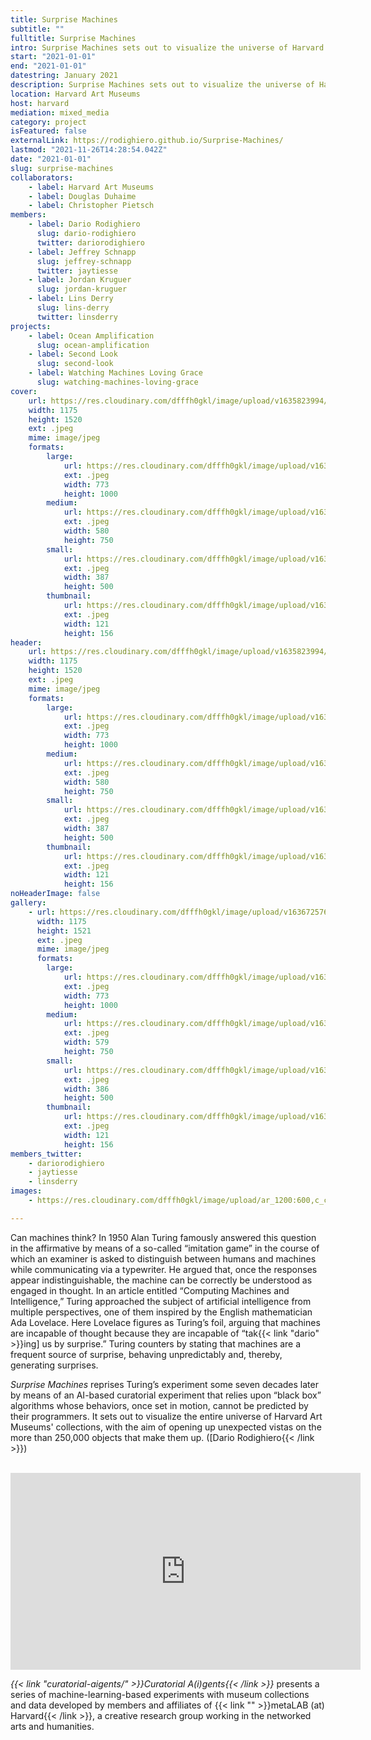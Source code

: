 ```yaml
---
title: Surprise Machines
subtitle: ""
fulltitle: Surprise Machines
intro: Surprise Machines sets out to visualize the universe of Harvard Art Museums' collections, opening up unexpected vistas on the objects that make them up.
start: "2021-01-01"
end: "2021-01-01"
datestring: January 2021
description: Surprise Machines sets out to visualize the universe of Harvard Art Museums' collections, opening up unexpected vistas on the objects that make them up.
location: Harvard Art Museums
host: harvard
mediation: mixed_media
category: project
isFeatured: false
externalLink: https://rodighiero.github.io/Surprise-Machines/
lastmod: "2021-11-26T14:28:54.042Z"
date: "2021-01-01"
slug: surprise-machines
collaborators:
    - label: Harvard Art Museums
    - label: Douglas Duhaime
    - label: Christopher Pietsch
members:
    - label: Dario Rodighiero
      slug: dario-rodighiero
      twitter: dariorodighiero
    - label: Jeffrey Schnapp
      slug: jeffrey-schnapp
      twitter: jaytiesse
    - label: Jordan Kruguer
      slug: jordan-kruguer
    - label: Lins Derry
      slug: lins-derry
      twitter: linsderry
projects:
    - label: Ocean Amplification
      slug: ocean-amplification
    - label: Second Look
      slug: second-look
    - label: Watching Machines Loving Grace
      slug: watching-machines-loving-grace
cover:
    url: https://res.cloudinary.com/dfffh0gkl/image/upload/v1635823994/surprisemachines_061c847690.jpg
    width: 1175
    height: 1520
    ext: .jpeg
    mime: image/jpeg
    formats:
        large:
            url: https://res.cloudinary.com/dfffh0gkl/image/upload/v1635823996/large_surprisemachines_061c847690.jpg
            ext: .jpeg
            width: 773
            height: 1000
        medium:
            url: https://res.cloudinary.com/dfffh0gkl/image/upload/v1635823996/medium_surprisemachines_061c847690.jpg
            ext: .jpeg
            width: 580
            height: 750
        small:
            url: https://res.cloudinary.com/dfffh0gkl/image/upload/v1635823996/small_surprisemachines_061c847690.jpg
            ext: .jpeg
            width: 387
            height: 500
        thumbnail:
            url: https://res.cloudinary.com/dfffh0gkl/image/upload/v1635823995/thumbnail_surprisemachines_061c847690.jpg
            ext: .jpeg
            width: 121
            height: 156
header:
    url: https://res.cloudinary.com/dfffh0gkl/image/upload/v1635823994/surprisemachines_061c847690.jpg
    width: 1175
    height: 1520
    ext: .jpeg
    mime: image/jpeg
    formats:
        large:
            url: https://res.cloudinary.com/dfffh0gkl/image/upload/v1635823996/large_surprisemachines_061c847690.jpg
            ext: .jpeg
            width: 773
            height: 1000
        medium:
            url: https://res.cloudinary.com/dfffh0gkl/image/upload/v1635823996/medium_surprisemachines_061c847690.jpg
            ext: .jpeg
            width: 580
            height: 750
        small:
            url: https://res.cloudinary.com/dfffh0gkl/image/upload/v1635823996/small_surprisemachines_061c847690.jpg
            ext: .jpeg
            width: 387
            height: 500
        thumbnail:
            url: https://res.cloudinary.com/dfffh0gkl/image/upload/v1635823995/thumbnail_surprisemachines_061c847690.jpg
            ext: .jpeg
            width: 121
            height: 156
noHeaderImage: false
gallery:
    - url: https://res.cloudinary.com/dfffh0gkl/image/upload/v1636725763/surprisemachines_e716d8493c.jpg
      width: 1175
      height: 1521
      ext: .jpeg
      mime: image/jpeg
      formats:
        large:
            url: https://res.cloudinary.com/dfffh0gkl/image/upload/v1636725764/large_surprisemachines_e716d8493c.jpg
            ext: .jpeg
            width: 773
            height: 1000
        medium:
            url: https://res.cloudinary.com/dfffh0gkl/image/upload/v1636725765/medium_surprisemachines_e716d8493c.jpg
            ext: .jpeg
            width: 579
            height: 750
        small:
            url: https://res.cloudinary.com/dfffh0gkl/image/upload/v1636725765/small_surprisemachines_e716d8493c.jpg
            ext: .jpeg
            width: 386
            height: 500
        thumbnail:
            url: https://res.cloudinary.com/dfffh0gkl/image/upload/v1636725763/thumbnail_surprisemachines_e716d8493c.jpg
            ext: .jpeg
            width: 121
            height: 156
members_twitter:
    - dariorodighiero
    - jaytiesse
    - linsderry
images:
    - https://res.cloudinary.com/dfffh0gkl/image/upload/ar_1200:600,c_crop/c_limit,h_1200,w_600/v1635823994/surprisemachines_061c847690.jpg

---
```

Can machines think? In 1950 Alan Turing famously answered this question in the affirmative by means of a so-called “imitation game” in the course of which an examiner is asked to distinguish between humans and machines while communicating via a typewriter. He argued that, once the responses appear indistinguishable, the machine can be correctly be understood as engaged in thought. In an article entitled “Computing Machines and Intelligence,” Turing approached the subject of artificial intelligence from multiple perspectives, one of them inspired by the English mathematician Ada Lovelace. Here Lovelace figures as Turing’s foil, arguing that machines are incapable of thought because they are incapable of “tak{{< link "dario" >}}ing] us by surprise.” Turing counters by stating that machines are a frequent source of surprise, behaving unpredictably and, thereby, generating surprises. 

*Surprise Machines* reprises Turing’s experiment some seven decades later by means of an AI-based curatorial experiment that relies upon “black box” algorithms whose behaviors, once set in motion, cannot be predicted by their programmers. It sets out to visualize the entire universe of Harvard Art Museums' collections, with the aim of opening up unexpected vistas on the more than 250,000 objects that make them up. ([Dario Rodighiero{{< /link >}}) <br /><br />

<iframe width="560" height="315" src="https://www.youtube.com/embed/4FHJPvq3RZg" frameborder="0" allow="accelerometer; autoplay; encrypted-media; gyroscope; picture-in-picture" allowfullscreen></iframe>

*{{< link "curatorial-aigents/" >}}Curatorial A(i)gents{{< /link >}}* presents a series of machine-learning-based experiments with museum collections and data developed by members and affiliates of {{< link "" >}}metaLAB (at) Harvard{{< /link >}}, a creative research group working in the networked arts and humanities.